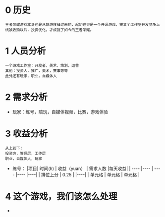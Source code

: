 # 0 历史

    王者荣耀游戏本身也是从端游移植过来的，起初也只是一个开源游戏，被某个工作室开发竞争上线被收购以后，投资优化，才成就了如今的王者荣耀。

# 1 人员分析

    一个游戏工作室：开发者，美术，策划，运营
    其他：投资人，推广，美术，赛事等等
    此外还有玩家，职业，自媒体人

# 2 需求分析

- 玩家：练号，陪玩，自媒体视频，比赛，游戏体验

# 3 收益分析

    从上到下：
    投资方，管理层，工作层
    职业，自媒体人，玩家

- 练号：
  |项目| 时间(h) | 收益（yuan） | 需求人数 |每天收益|
  | ---- |---- | ---- |---- |----|
  | 排位上分 | 0.25 | |----|
  | 单元格 | 单元格 | 单元格 |

# 4 这个游戏，我们该怎么处理

-
